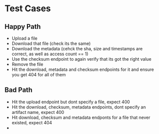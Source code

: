 # Test Cases

## Happy Path
- Upload a file
- Download that file (check its the same)
- Download the metadata (cehck the sha, size and timestamps are correct, as well as access count == 1)
- Use the checksum endpoint to again verify that its got the right value
- Remove the file
- Hit the download, metadata and checksum endpoints for it and ensure you get 404 for all of them

## Bad Path
- Hit the upload endpoint but dont specify a file, expect 400
- Hit the download, checksum, metadata endpoints, dont specify an artifact name, expect 400
- Hit download, checksum and metadata endponts for a file that never existed, expect 404
- 
